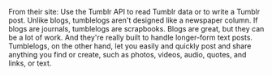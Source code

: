 From their site: Use the Tumblr API to read Tumblr data or to write a Tumblr post. Unlike blogs, tumblelogs aren't designed like a newspaper column. If blogs are journals, tumblelogs are scrapbooks. Blogs are great, but they can be a lot of work. And they're really built to handle longer-form text posts. Tumblelogs, on the other hand, let you easily and quickly post and share anything you find or create, such as photos, videos, audio, quotes, and links, or text.
